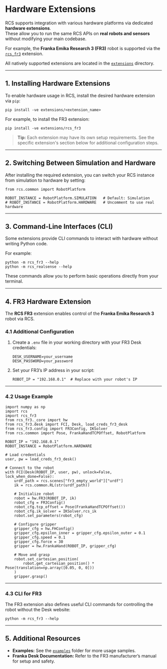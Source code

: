 # Hardware Extensions

RCS supports integration with various hardware platforms via dedicated **hardware extensions**.  
These allow you to run the same RCS APIs on **real robots and sensors** without modifying your main codebase.

For example, the **Franka Emika Research 3 (FR3)** robot is supported via the [`rcs_fr3`](extensions/rcs_fr3) extension.

All natively supported extensions are located in the [`extensions`](extensions) directory.

---

## 1. Installing Hardware Extensions

To enable hardware usage in RCS, install the desired hardware extension via `pip`:

    pip install -ve extensions/<extension_name>

For example, to install the FR3 extension:

    pip install -ve extensions/rcs_fr3

>  **Tip:** Each extension may have its own setup requirements. See the specific extension's section below for additional configuration steps.

---

## 2. Switching Between Simulation and Hardware

After installing the required extension, you can switch your RCS instance from simulation to hardware by setting:

    from rcs.common import RobotPlatform

    ROBOT_INSTANCE = RobotPlatform.SIMULATION   # Default: Simulation
    # ROBOT_INSTANCE = RobotPlatform.HARDWARE   # Uncomment to use real hardware

---

## 3. Command-Line Interfaces (CLI)

Some extensions provide CLI commands to interact with hardware without writing Python code.

For example:

    python -m rcs_fr3 --help
    python -m rcs_realsense --help

These commands allow you to perform basic operations directly from your terminal.

---

## 4. FR3 Hardware Extension

The **RCS FR3** extension enables control of the **Franka Emika Research 3** robot via RCS.

### 4.1 Additional Configuration

1. Create a `.env` file in your working directory with your FR3 Desk credentials:

       DESK_USERNAME=your_username
       DESK_PASSWORD=your_password

2. Set your FR3’s IP address in your script:

       ROBOT_IP = "192.168.0.1"  # Replace with your robot's IP

---

### 4.2 Usage Example

    import numpy as np
    import rcs
    import rcs_fr3
    from rcs_fr3._core import hw
    from rcs_fr3.desk import FCI, Desk, load_creds_fr3_desk
    from rcs_fr3.config import FR3Config, IKSolver
    from rcs.common import Pose, FrankaHandTCPOffset, RobotPlatform

    ROBOT_IP = "192.168.0.1"
    ROBOT_INSTANCE = RobotPlatform.HARDWARE

    # Load credentials
    user, pw = load_creds_fr3_desk()

    # Connect to the robot
    with FCI(Desk(ROBOT_IP, user, pw), unlock=False, lock_when_done=False):
        urdf_path = rcs.scenes["fr3_empty_world"]["urdf"]
        ik = rcs.common.RL(str(urdf_path))

        # Initialize robot
        robot = hw.FR3(ROBOT_IP, ik)
        robot_cfg = FR3Config()
        robot_cfg.tcp_offset = Pose(FrankaHandTCPOffset())
        robot_cfg.ik_solver = IKSolver.rcs_ik
        robot.set_parameters(robot_cfg)

        # Configure gripper
        gripper_cfg = hw.FHConfig()
        gripper_cfg.epsilon_inner = gripper_cfg.epsilon_outer = 0.1
        gripper_cfg.speed = 0.1
        gripper_cfg.force = 30
        gripper = hw.FrankaHand(ROBOT_IP, gripper_cfg)

        # Move and grasp
        robot.set_cartesian_position(
            robot.get_cartesian_position() * Pose(translation=np.array([0.05, 0, 0]))
        )
        gripper.grasp()

---

### 4.3 CLI for FR3

The FR3 extension also defines useful CLI commands for controlling the robot without the Desk website:

    python -m rcs_fr3 --help

---

## 5. Additional Resources

- **Examples:** See the [`examples`](../../examples/) folder for more usage samples.
-  **Franka Desk Documentation:** Refer to the FR3 manufacturer’s manual for setup and safety.
